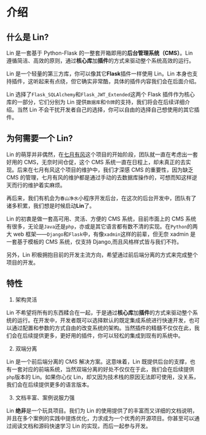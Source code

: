 # 介绍

## 什么是 Lin?

Lin 是一套基于 Python-Flask 的一整套开箱即用的**后台管理系统（CMS）**。Lin 遵循简洁、高效的原则，通过**核心库**加**插件**的方式来驱动整个系统高效的运行。

Lin 是一个轻量的第三方库，你可以像其它**Flask**插件一样使用 Lin。Lin 本身也支持插件，这听起来有点绕，但它确实非常酷，具体的插件内容我们会在后面介绍。

Lin 选择了`Flask_SQLAlchemy`和`Flask_JWT_Extended`这两个 Flask 插件作为核心库的一部分，它们分别为 Lin 提供`数据库`和`令牌`的支持，我们将会在后续详细介绍。当然 Lin 不会干扰开发者自己的选择，你可以自由的选择自己想使用的其它插件。

## 为何需要一个 Lin?

Lin 的萌芽并非偶然，在[七月有风](http://www.7yue.pro)这个项目的开始阶段，团队就一直在考虑出一套好用的 CMS，无奈时间仓促，这个 CMS 系统一直在日程上，却未真正的去实现。后来在七月有风这个项目的维护中，我们才深感 CMS 的重要性，因为缺乏 CMS 的管理，七月有风的维护都是通过手动的去数据库操作的，可想而知这样逆天而行的维护着实麻烦。

再后来，我们有机会为`春山净水`小程序开发后台，在这次的后台开发中，团队有了诸多积累，我们想是时候启动**Lin**了。

Lin 的初衷是做一套高可用、灵活、方便的 CMS 系统，目前市面上的 CMS 系统有很多，无论是`Java`还是`php`，亦或是其它语言都有数不清的实现。在`Python`的两大 web 框架——`Django`和`Flask`中，有像`xadmin`这样的前辈，但无奈 xadmin 是一套基于模板的 CMS 系统，仅支持 Django,而且风格样式皆与我们不符。

另外，Lin 积极拥抱目前的开发主流方向，希望通过前后端分离的方式来完成整个项目的开发。

## 特性

1. 架构灵活

Lin 不希望将所有的东西糅合在一起，于是通过**核心库**加**插件**的方式来驱动整个系统的运行。在开发中，开发者既可以选择默认的既定集成系统进行快速开发，也可以通过配置和参数的方式自由的改变系统的架构。当然插件的精髓不仅仅在此，我们会在后续提供更多，更好用的插件，你可以轻松的集成到现有的系统中。

2. 双端分离

Lin 是一个前后端分离的 CMS 解决方案。这意味着，Lin 既提供后台的支撑，也有一套对应的前端系统，当然双端分离的好处不仅仅在于此，我们会在后续提供`php`版本的 Lin。如果你心仪 Lin，却又因为技术栈的原因无法即可使用，没关系，我们会在后续提供更多的语言版本。

3. 文档丰富、案例说服力强

Lin **绝非**是一个玩具项目。我们为 Lin 的使用提供了的丰富而又详细的文档说明，并且在多个案例的实践中提炼优化，力求成为一个优秀的开源项目。你甚至可以通过阅读文档和源码快速学习 Lin 的实现，而后一起参与开发。
